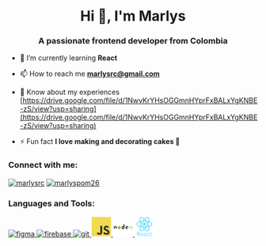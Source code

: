 <h1 align="center">Hi 👋, I'm Marlys</h1>
<h3 align="center">A passionate frontend developer from Colombia</h3>

- 🌱 I’m currently learning **React**

- 📫 How to reach me **marlysrc@gmail.com**

- 📄 Know about my experiences [https://drive.google.com/file/d/1NwvKrYHsOGGmnHYprFxBALxYgKNBE-zS/view?usp=sharing](https://drive.google.com/file/d/1NwvKrYHsOGGmnHYprFxBALxYgKNBE-zS/view?usp=sharing)

- ⚡ Fun fact **I love making and decorating cakes 🎂**

<h3 align="left">Connect with me:</h3>
<p align="left">
<a href="https://linkedin.com/in/marlysrc" target="blank"><img align="center" src="https://raw.githubusercontent.com/rahuldkjain/github-profile-readme-generator/master/src/images/icons/Social/linked-in-alt.svg" alt="marlysrc" height="30" width="40" /></a>
<a href="https://instagram.com/marlyspom26" target="blank"><img align="center" src="https://raw.githubusercontent.com/rahuldkjain/github-profile-readme-generator/master/src/images/icons/Social/instagram.svg" alt="marlyspom26" height="30" width="40" /></a>
</p>

<h3 align="left">Languages and Tools:</h3>
<p align="left"> <a href="https://www.figma.com/" target="_blank" rel="noreferrer"> <img src="https://www.vectorlogo.zone/logos/figma/figma-icon.svg" alt="figma" width="40" height="40"/> </a> <a href="https://firebase.google.com/" target="_blank" rel="noreferrer"> <img src="https://www.vectorlogo.zone/logos/firebase/firebase-icon.svg" alt="firebase" width="40" height="40"/> </a> <a href="https://git-scm.com/" target="_blank" rel="noreferrer"> <img src="https://www.vectorlogo.zone/logos/git-scm/git-scm-icon.svg" alt="git" width="40" height="40"/> </a> <a href="https://developer.mozilla.org/en-US/docs/Web/JavaScript" target="_blank" rel="noreferrer"> <img src="https://raw.githubusercontent.com/devicons/devicon/master/icons/javascript/javascript-original.svg" alt="javascript" width="40" height="40"/> </a> <a href="https://nodejs.org" target="_blank" rel="noreferrer"> <img src="https://raw.githubusercontent.com/devicons/devicon/master/icons/nodejs/nodejs-original-wordmark.svg" alt="nodejs" width="40" height="40"/> </a> <a href="https://reactjs.org/" target="_blank" rel="noreferrer"> <img src="https://raw.githubusercontent.com/devicons/devicon/master/icons/react/react-original-wordmark.svg" alt="react" width="40" height="40"/> </a> </p>
